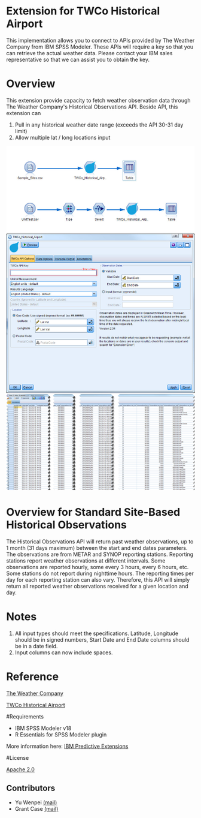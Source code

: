 # Extension for TWCo Historical Airport
This implementation allows you to connect to APIs provided by The Weather Company from IBM SPSS Modeler. These APIs will require a key so that you can retrieve the actual weather data. Please contact your IBM sales representative so that we can assist you to obtain the key. 

# Overview
This extension provide capacity to fetch weather observation data through The Weather Company's Historical Observations API. Beside API, this extension can  
1. Pull in any historical weather date range (exceeds the API 30-31 day limit)  
2. Allow multiple lat / long locations input  

![Screenshot](./Screenshot/stream.jpg)
![Screenshot1](./Screenshot/node.jpg)
![Screenshot2](./Screenshot/output.jpg)

# Overview for Standard Site-Based Historical Observations
The Historical Observations API will return past weather observations, up to 1 month (31 days maximum) between the start and end dates parameters. The observations are from METAR and SYNOP reporting stations. Reporting stations report weather observations at different intervals. Some observations are reported hourly, some every 3 hours, every 6 hours, etc. Some stations do not report during nighttime hours. The reporting times per day for each reporting station can also vary. Therefore, this API will simply return all reported weather observations received for a given location and day.


# Notes
1. All input types should meet the specifications. Latitude, Longitude should be in signed numbers, Start Date and End Date columns should be in a date field.
3. Input columns can now include spaces.

# Reference
[The Weather Company](http://www.theweathercompany.com/)

[TWCo Historical Airport](http://goo.gl/DplOKj)


#Requirements

- IBM SPSS Modeler v18
- R Essentials for SPSS Modeler plugin 

More information here: [IBM Predictive Extensions][2]



#License

[Apache 2.0][1]


Contributors
----
- Yu Wenpei [(mail)](yuwenp@cn.ibm.com)
- Grant Case [(mail)](hangtime79@gmail.com)

[1]: http://www.apache.org/licenses/LICENSE-2.0.html
[2]: https://developer.ibm.com/predictiveanalytics/downloads/#tab2
